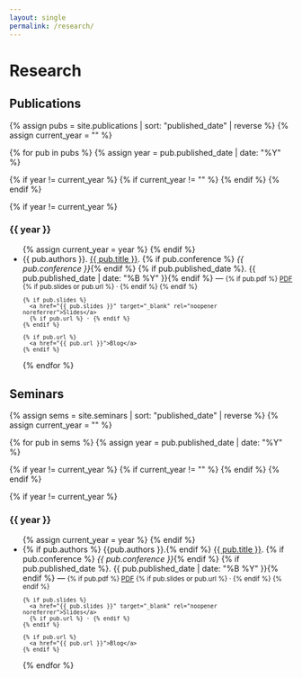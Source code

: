 ```yaml
---
layout: single
permalink: /research/
---
```


# Research

## Publications

{% assign pubs = site.publications | sort: "published_date" | reverse %}
{% assign current_year = "" %}


{% for pub in pubs %}
  {% assign year = pub.published_date | date: "%Y" %}

  {% if year != current_year %}
    {% if current_year != "" %}
      </ul>
    {% endif %}
  {% endif %}

  {% if year != current_year %}
  <h3>{{ year }}</h3>
  <ul>
  {% assign current_year = year %}
  {% endif %}

<li>
  {{ pub.authors }}.
  <a href="{{ pub.pdf }}">{{ pub.title }}</a>.
  {% if pub.conference %} <em>{{ pub.conference }}</em>{% endif %}
  {% if pub.published_date %}. {{ pub.published_date | date: "%B %Y" }}{% endif %}
  —
  <small>
    {% if pub.pdf %}
      <a href="{{ pub.pdf }}" target="_blank" rel="noopener noreferrer">PDF</a>
      {% if pub.slides or pub.url %} · {% endif %}
    {% endif %}

    {% if pub.slides %}
      <a href="{{ pub.slides }}" target="_blank" rel="noopener noreferrer">Slides</a>
      {% if pub.url %} · {% endif %}
    {% endif %}

    {% if pub.url %}
      <a href="{{ pub.url }}">Blog</a>
    {% endif %}
  </small>
  <!-- </div> -->
</li>

{% endfor %}
</ul>

## Seminars

{% assign sems = site.seminars | sort: "published_date" | reverse %}
{% assign current_year = "" %}


{% for pub in sems %}
  {% assign year = pub.published_date | date: "%Y" %}

  {% if year != current_year %}
    {% if current_year != "" %}
      </ul>
    {% endif %}
  {% endif %}

  {% if year != current_year %}
  <h3>{{ year }}</h3>
  <ul>
  {% assign current_year = year %}
  {% endif %}

<li>
  {% if pub.authors %} {{pub.authors }}.{% endif %}
  <a href="{{ pub.slides }}">{{ pub.title }}</a>.
  {% if pub.conference %} <em>{{ pub.conference }}</em>{% endif %}
  {% if pub.published_date %}. {{ pub.published_date | date: "%B %Y" }}{% endif %}
  —
  <small>
    {% if pub.pdf %}
      <a href="{{ pub.pdf }}" target="_blank" rel="noopener noreferrer">PDF</a>
      {% if pub.slides or pub.url %} · {% endif %}
    {% endif %}

    {% if pub.slides %}
      <a href="{{ pub.slides }}" target="_blank" rel="noopener noreferrer">Slides</a>
      {% if pub.url %} · {% endif %}
    {% endif %}

    {% if pub.url %}
      <a href="{{ pub.url }}">Blog</a>
    {% endif %}
  </small>
  <!-- </div> -->
</li>

{% endfor %}
</ul>

